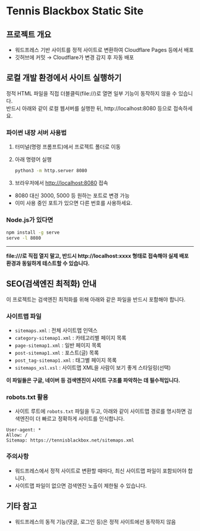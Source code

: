 # Tennis Blackbox Static Site

## 프로젝트 개요
- 워드프레스 기반 사이트를 정적 사이트로 변환하여 Cloudflare Pages 등에서 배포
- 깃허브에 커밋 → Cloudflare가 변경 감지 후 자동 배포

## 로컬 개발 환경에서 사이트 실행하기

정적 HTML 파일을 직접 더블클릭(file://)로 열면 일부 기능이 동작하지 않을 수 있습니다.  
반드시 아래와 같이 로컬 웹서버를 실행한 뒤, http://localhost:8080 등으로 접속하세요.

### 파이썬 내장 서버 사용법

1. 터미널(명령 프롬프트)에서 프로젝트 폴더로 이동
2. 아래 명령어 실행

   ```bash
   python3 -m http.server 8080
   ```

3. 브라우저에서 [http://localhost:8080](http://localhost:8080) 접속

- 8080 대신 3000, 5000 등 원하는 포트로 변경 가능
- 이미 사용 중인 포트가 있으면 다른 번호를 사용하세요.

### Node.js가 있다면

```bash
npm install -g serve
serve -l 8080
```

---

**file:///로 직접 열지 말고, 반드시 http://localhost:xxxx 형태로 접속해야 실제 배포 환경과 동일하게 테스트할 수 있습니다.**

## SEO(검색엔진 최적화) 안내

이 프로젝트는 검색엔진 최적화를 위해 아래와 같은 파일을 반드시 포함해야 합니다.

### 사이트맵 파일
- `sitemaps.xml` : 전체 사이트맵 인덱스
- `category-sitemap1.xml` : 카테고리별 페이지 목록
- `page-sitemap1.xml` : 일반 페이지 목록
- `post-sitemap1.xml` : 포스트(글) 목록
- `post_tag-sitemap1.xml` : 태그별 페이지 목록
- `sitemaps_xsl.xsl` : 사이트맵 XML을 사람이 보기 좋게 스타일링(선택)

**이 파일들은 구글, 네이버 등 검색엔진이 사이트 구조를 파악하는 데 필수적입니다.**

### robots.txt 활용
- 사이트 루트에 `robots.txt` 파일을 두고, 아래와 같이 사이트맵 경로를 명시하면 검색엔진이 더 빠르고 정확하게 사이트를 인식합니다.

```
User-agent: *
Allow: /
Sitemap: https://tennisblackbox.net/sitemaps.xml
```

### 주의사항
- 워드프레스에서 정적 사이트로 변환할 때마다, 최신 사이트맵 파일이 포함되어야 합니다.
- 사이트맵 파일이 없으면 검색엔진 노출이 제한될 수 있습니다.

## 기타 참고
- 워드프레스의 동적 기능(댓글, 로그인 등)은 정적 사이트에선 동작하지 않음 